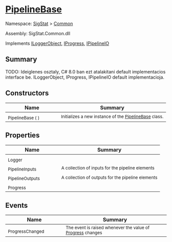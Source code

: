 # [PipelineBase](./PipelineBase.md)

Namespace: [SigStat]() > [Common](./README.md)

Assembly: SigStat.Common.dll

Implements [ILoggerObject](./ILoggerObject.md), [IProgress](./Helpers/IProgress.md), [IPipelineIO](./Pipeline/IPipelineIO.md)

## Summary
TODO: Ideiglenes osztaly, C# 8.0 ban ezt atalakitani default implementacios interface be.  ILoggerObject, IProgress, IPipelineIO default implementacioja.

## Constructors

| Name | Summary | 
| --- | --- | 
| <sub>PipelineBase (  )</sub><em>&nbsp;&nbsp;&nbsp;&nbsp;&nbsp;&nbsp;&nbsp;&nbsp;&nbsp;&nbsp;&nbsp;&nbsp;</em>| <sub>Initializes a new instance of the [PipelineBase](https://github.com/hargitomi97/sigstat/blob/master/docs/md/SigStat/Common/PipelineBase.md) class.</sub>| <br>


## Properties

| Name | Summary | 
| --- | --- | 
| <sub>Logger</sub><em>&nbsp;&nbsp;&nbsp;&nbsp;&nbsp;&nbsp;&nbsp;&nbsp;&nbsp;&nbsp;&nbsp;&nbsp;</em>| <sub></sub>| <br>
| <sub>PipelineInputs</sub><em>&nbsp;&nbsp;&nbsp;&nbsp;&nbsp;&nbsp;&nbsp;&nbsp;&nbsp;&nbsp;&nbsp;&nbsp;</em>| <sub>A collection of inputs for the pipeline elements</sub>| <br>
| <sub>PipelineOutputs</sub><em>&nbsp;&nbsp;&nbsp;&nbsp;&nbsp;&nbsp;&nbsp;&nbsp;&nbsp;&nbsp;&nbsp;&nbsp;</em>| <sub>A collection of outputs for the pipeline elements</sub>| <br>
| <sub>Progress</sub><em>&nbsp;&nbsp;&nbsp;&nbsp;&nbsp;&nbsp;&nbsp;&nbsp;&nbsp;&nbsp;&nbsp;&nbsp;</em>| <sub></sub>| <br>


## Events

| Name | Summary | 
| --- | --- | 
| <sub>ProgressChanged</sub><em>&nbsp;&nbsp;&nbsp;&nbsp;&nbsp;&nbsp;&nbsp;&nbsp;&nbsp;&nbsp;&nbsp;&nbsp;</em>| <sub>The event is raised whenever the value of [Progress](https://github.com/hargitomi97/sigstat/blob/master/docs/md/SigStat/Common/PipelineBase.md) changes</sub>| <br>


